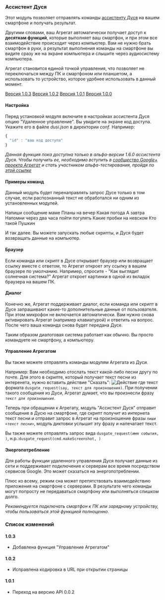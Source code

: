 ### Ассистент Дуся
Этот модуль позволяет отправлять команды [ассистенту Дуся](http://dusi.mobi) на вашем смартфоне и получать результат.

Другими словами, ваш Агрегат автоматически получает доступ к **десяткам функций**, которые выполняет ваш смартфон, и при этом все взаимодействие происходит через компьютер. Вам не нужно брать смартфон в руки, а результат выполнения команды на смартфоне вы видите сразу же на экране компьютера и слышите через аудиосистему компьютера.

Агрегат становится единой точкой управления, что позволяет не переключаться между ПК и смартфоном или планшетом, а использовать то устройство, которое удобнее использовать в данный момент.

[Версия 1.0.3](https://bintray.com/artifact/download/uzyovoys/aggregate/com/aggregate/dusi/1.0.2/dusi-1.0.3.jar)
[Версия 1.0.2](https://bintray.com/artifact/download/uzyovoys/aggregate/com/aggregate/dusi/1.0.2/dusi-1.0.2.jar)
[Версия 1.0.1](https://bintray.com/artifact/download/uzyovoys/aggregate/com/aggregate/dusi/1.0.1/dusi-1.0.1.jar)
[Версия 1.0.0](https://bintray.com/artifact/download/uzyovoys/aggregate/com/aggregate/dusi/1.0.0/dusi-1.0.0.jar)

#### Настройка
Перед установкой модуля включите в настройках ассистента Дуся опцию "Удаленное управление". Вы увидите на экране код доступа.
Укажите его в файле _dusi.json_ в директории _conf_. Например:

```javascript
{
  "id" : "ваш код доступа"
}
```

_Данная функция пока доступна только в альфа-версии 1.6.0 ассистента Дуся. Чтобы получить ее, необходимо вступить в [сообщество Google+ проекта Агрегат](https://plus.google.com/communities/107842291040103298448) и стать участником альфа-тестирования, пройдя по [этой ссылке](https://play.google.com/apps/testing/com.dusiassistant)_

#### Примеры команд
Данный модуль будет перенаправлять запрос Дусе только в том случае, если распознанный текст не обработался ни одним из установленных модулей.

Напиши сообщение маме
Планы на вечер
Какая погода
А завтра
Напомни через два часа пойти погулять
Какие пробки на невском
Кто такой Пушкин

И так далее. Вы можете запускать любые скрипты, и Дуся будет возвращать данные на компьютер.

#### Браузер
Если команда или скрипт в Дусе открывает браузер или возвращает ссылку вместе с ответом, то Агрегат откроет эту ссылку в вашем браузере по умолчанию.
Например, спросите - "Как выглядит солнечная система?" Агрегат откроет картинки в одной из вкладок браузера на вашем ПК.

#### Диалог
Конечно же, Агрегат поддерживает диалог, если команда или скрипт в Дусе запрашивают какие-то дополнительные данные от пользователя.
При этом микрофон не включается автоматически. Вам нужно снова активировать Агрегат (например клавиатурой) и ответить на вопрос. После чего ваша команда снова будет передана Дусе.

Таким образом диалоговая система работает как обычно. Вы просто командуете не смартфону, а компьютеру.

#### Управление Агрегатом
Вы также можете отправлять команды модулям Агрегата из Дуси.

Например: Вам необходимо отослать текст какой-либо песни другу по почте. Для этого в скрипте, который 
получает текст песни из интеренета, нужно вставить действие "Сказать":
![Действие](https://bytebucket.org/snippets/AntonPopov1/5jLeR/raw/fd8079791282aeded72035c80956bd722834b45b/action_image.png)
где текст формата `dusgate_request(say, текст для произношения)`.
При получении такого сообщения из Дуси, Агрегат думает, что вы произнесли фразу _`текст для произношения`_. 

Теперь при обращении к Агрегату, модуль "Ассистент Дуся" отправит сообщение в Дусю на смартфоне, где скрипт
получит из интернета текст песни и отправит запрос в Агрегат на произношение фразы _`пиши <текст песни>`_, модуль
диктовки услышит эту фразу и напечатает текст.

Вы также можете отправлять запрос вида `dusgate_request(имя события, )`, н.р.:`dusgate_request(cmd.makeScreenshot, )`


#### Энергопотребление
Для работы функции удаленного управления Дуся получает данные из сети и поддерживает подключение к серверам все время посредством сервисов Google.
Это может сказаться на энергопотреблении.

Плюс ко всему, режим сна может препятствовать взаимодействию приложения на смартфоне с серверами. В результате чего команды могут попросту не передаваться смартфону или выполняться слишком долго.

_Рекомендуется подключать смартфон к ПК или зарядному устройству, чтобы пользоваться этой функцией полноценно._

### Список изменений
#### 1.0.3

- Добавлена функция "Управление Агрегатом"

#### 1.0.2

- Исправлена кодировка в URL при открытии страницы

#### 1.0.1

- Переход на версию API 0.0.2
